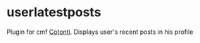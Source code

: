 userlatestposts
===============

Plugin for cmf [Cotonti](https://www.cotonti.com/). Displays user's recent posts in his profile
